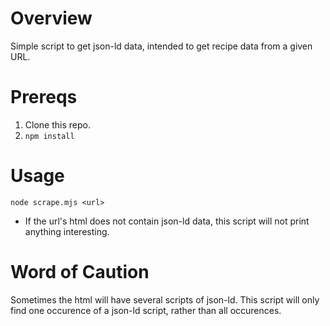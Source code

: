 # Overview
Simple script to get json-ld data, intended to get recipe data from a given URL.

# Prereqs
1. Clone this repo.
2. `npm install`

# Usage
`node scrape.mjs <url>`
- If the url's html does not contain json-ld data, this script will not print anything interesting.

# Word of Caution
Sometimes the html will have several scripts of json-ld. This script will only find one occurence of a json-ld script,
rather than all occurences.
